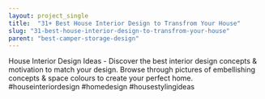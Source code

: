 ```yaml
---
layout: project_single
title:  "31+ Best House Interior Design to Transfrom Your House"
slug: "31-best-house-interior-design-to-transfrom-your-house"
parent: "best-camper-storage-design"
---
```

House Interior Design Ideas - Discover the best interior design concepts & motivation to match your design. Browse through pictures of embellishing concepts & space colours to create your perfect home. #houseinteriordesign #homedesign #housestylingideas
